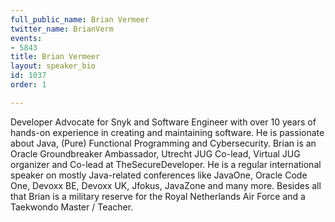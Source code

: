 ```yaml
---
full_public_name: Brian Vermeer
twitter_name: BrianVerm
events:
- 5843
title: Brian Vermeer
layout: speaker_bio
id: 1037
order: 1

---
```

Developer Advocate for Snyk and Software Engineer with over 10 years of hands-on experience in creating and maintaining software. He is passionate about Java, (Pure) Functional Programming and Cybersecurity. Brian is an Oracle Groundbreaker Ambassador, Utrecht JUG Co-lead, Virtual JUG organizer and Co-lead at TheSecureDeveloper. He is a regular international speaker on mostly Java-related conferences like JavaOne, Oracle Code One, Devoxx BE, Devoxx UK, Jfokus, JavaZone and many more. Besides all that Brian is a military reserve for the Royal Netherlands Air Force and a Taekwondo Master / Teacher.